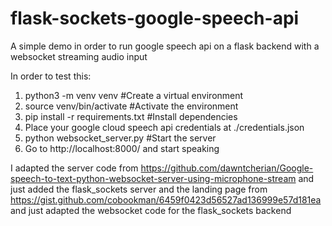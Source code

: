 # flask-sockets-google-speech-api
A simple demo in order to run google speech api on a flask backend with a websocket streaming audio input

In order to test this:
1. python3 -m venv venv #Create a virtual environment
2. source venv/bin/activate #Activate the environment
3. pip install -r requirements.txt #Install dependencies
4. Place your google cloud speech api credentials at ./credentials.json
5. python websocket_server.py #Start the server
6. Go to http://localhost:8000/ and start speaking


I adapted the server code from https://github.com/dawntcherian/Google-speech-to-text-python-websocket-server-using-microphone-stream and just added the flask_sockets server and the landing page from https://gist.github.com/cobookman/6459f0423d56527ad136999e57d181ea and just adapted the websocket code for the flask_sockets backend
